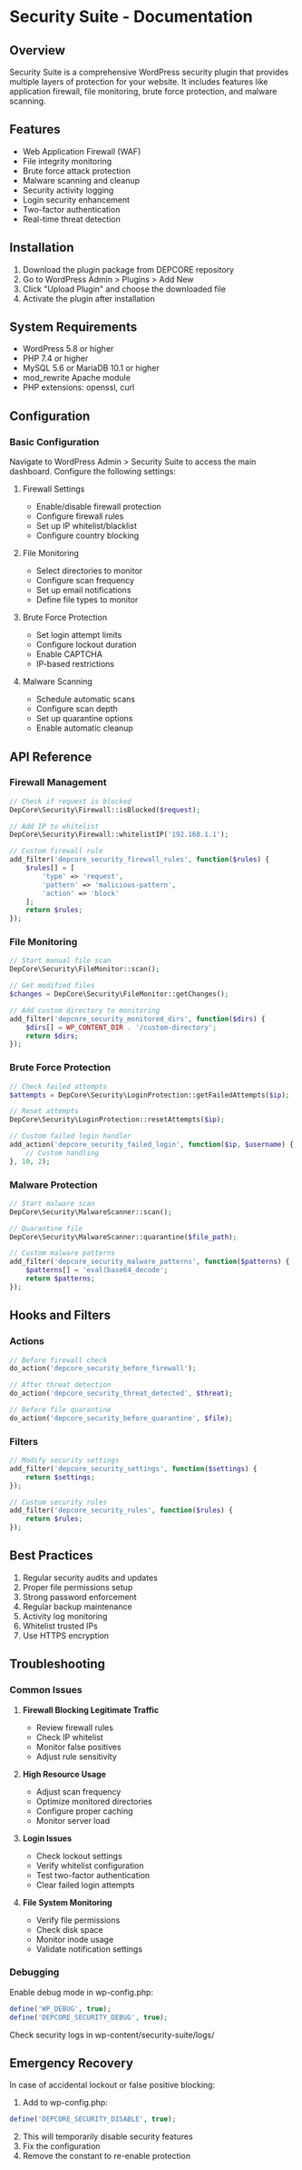# Security Suite - Documentation

## Overview

Security Suite is a comprehensive WordPress security plugin that provides multiple layers of protection for your website. It includes features like application firewall, file monitoring, brute force protection, and malware scanning.

## Features

- Web Application Firewall (WAF)
- File integrity monitoring
- Brute force attack protection
- Malware scanning and cleanup
- Security activity logging
- Login security enhancement
- Two-factor authentication
- Real-time threat detection

## Installation

1. Download the plugin package from DEPCORE repository
2. Go to WordPress Admin > Plugins > Add New
3. Click "Upload Plugin" and choose the downloaded file
4. Activate the plugin after installation

## System Requirements

- WordPress 5.8 or higher
- PHP 7.4 or higher
- MySQL 5.6 or MariaDB 10.1 or higher
- mod_rewrite Apache module
- PHP extensions: openssl, curl

## Configuration

### Basic Configuration

Navigate to WordPress Admin > Security Suite to access the main dashboard. Configure the following settings:

1. Firewall Settings
   - Enable/disable firewall protection
   - Configure firewall rules
   - Set up IP whitelist/blacklist
   - Configure country blocking

2. File Monitoring
   - Select directories to monitor
   - Configure scan frequency
   - Set up email notifications
   - Define file types to monitor

3. Brute Force Protection
   - Set login attempt limits
   - Configure lockout duration
   - Enable CAPTCHA
   - IP-based restrictions

4. Malware Scanning
   - Schedule automatic scans
   - Configure scan depth
   - Set up quarantine options
   - Enable automatic cleanup

## API Reference

### Firewall Management

```php
// Check if request is blocked
DepCore\Security\Firewall::isBlocked($request);

// Add IP to whitelist
DepCore\Security\Firewall::whitelistIP('192.168.1.1');

// Custom firewall rule
add_filter('depcore_security_firewall_rules', function($rules) {
    $rules[] = [
        'type' => 'request',
        'pattern' => 'malicious-pattern',
        'action' => 'block'
    ];
    return $rules;
});
```

### File Monitoring

```php
// Start manual file scan
DepCore\Security\FileMonitor::scan();

// Get modified files
$changes = DepCore\Security\FileMonitor::getChanges();

// Add custom directory to monitoring
add_filter('depcore_security_monitored_dirs', function($dirs) {
    $dirs[] = WP_CONTENT_DIR . '/custom-directory';
    return $dirs;
});
```

### Brute Force Protection

```php
// Check failed attempts
$attempts = DepCore\Security\LoginProtection::getFailedAttempts($ip);

// Reset attempts
DepCore\Security\LoginProtection::resetAttempts($ip);

// Custom failed login handler
add_action('depcore_security_failed_login', function($ip, $username) {
    // Custom handling
}, 10, 2);
```

### Malware Protection

```php
// Start malware scan
DepCore\Security\MalwareScanner::scan();

// Quarantine file
DepCore\Security\MalwareScanner::quarantine($file_path);

// Custom malware patterns
add_filter('depcore_security_malware_patterns', function($patterns) {
    $patterns[] = 'eval(base64_decode';
    return $patterns;
});
```

## Hooks and Filters

### Actions

```php
// Before firewall check
do_action('depcore_security_before_firewall');

// After threat detection
do_action('depcore_security_threat_detected', $threat);

// Before file quarantine
do_action('depcore_security_before_quarantine', $file);
```

### Filters

```php
// Modify security settings
add_filter('depcore_security_settings', function($settings) {
    return $settings;
});

// Custom security rules
add_filter('depcore_security_rules', function($rules) {
    return $rules;
});
```

## Best Practices

1. Regular security audits and updates
2. Proper file permissions setup
3. Strong password enforcement
4. Regular backup maintenance
5. Activity log monitoring
6. Whitelist trusted IPs
7. Use HTTPS encryption

## Troubleshooting

### Common Issues

1. **Firewall Blocking Legitimate Traffic**
   - Review firewall rules
   - Check IP whitelist
   - Monitor false positives
   - Adjust rule sensitivity

2. **High Resource Usage**
   - Adjust scan frequency
   - Optimize monitored directories
   - Configure proper caching
   - Monitor server load

3. **Login Issues**
   - Check lockout settings
   - Verify whitelist configuration
   - Test two-factor authentication
   - Clear failed login attempts

4. **File System Monitoring**
   - Verify file permissions
   - Check disk space
   - Monitor inode usage
   - Validate notification settings

### Debugging

Enable debug mode in wp-config.php:
```php
define('WP_DEBUG', true);
define('DEPCORE_SECURITY_DEBUG', true);
```

Check security logs in wp-content/security-suite/logs/

## Emergency Recovery

In case of accidental lockout or false positive blocking:

1. Add to wp-config.php:
```php
define('DEPCORE_SECURITY_DISABLE', true);
```

2. This will temporarily disable security features
3. Fix the configuration
4. Remove the constant to re-enable protection
